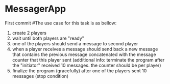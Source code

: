 # MessagerApp
First commit
#The use case for this task is as bellow:
1. create 2 players
2. wait until both players are "ready"
3. one of the players should send a message to second player
4. when a player receives a message should send back a new message that contains the previous message concatenated with the message
counter that this player sent (additional info: terminate the program after the "initiator" received 10 messages. the counter should be per player)
5. finalize the program (gracefully) after one of the players sent 10 messages (stop condition)
